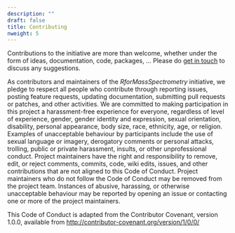 ```yaml
---
description: ""
draft: false
title: Contributing
nweight: 5
---
```


Contributions to the initiative are more than welcome, whether under
the form of ideas, documentation, code, packages, ... Please do [get in
touch](contact) to discuss any suggestions.

As contributors and maintainers of the *RforMassSpectrometry*
initiative, we pledge to respect all people who contribute through
reporting issues, posting feature requests, updating documentation,
submitting pull requests or patches, and other activities. We are
committed to making participation in this project a harassment-free
experience for everyone, regardless of level of experience, gender,
gender identity and expression, sexual orientation, disability,
personal appearance, body size, race, ethnicity, age, or
religion. Examples of unacceptable behaviour by participants include
the use of sexual language or imagery, derogatory comments or personal
attacks, trolling, public or private harassment, insults, or other
unprofessional conduct. Project maintainers have the right and
responsibility to remove, edit, or reject comments, commits, code,
wiki edits, issues, and other contributions that are not aligned to
this Code of Conduct. Project maintainers who do not follow the Code
of Conduct may be removed from the project team. Instances of abusive,
harassing, or otherwise unacceptable behaviour may be reported by
opening an issue or contacting one or more of the project maintainers.

This Code of Conduct is adapted from the Contributor Covenant, version
1.0.0, available from http://contributor-covenant.org/version/1/0/0/
